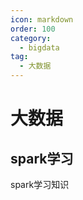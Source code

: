 ```yaml
---
icon: markdown
order: 100
category:
  - bigdata
tag:
  - 大数据
---
```


# 大数据

## spark学习

  spark学习知识
